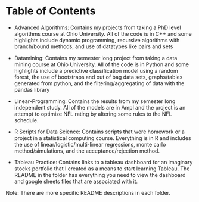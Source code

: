 # Table of Contents

- Advanced Algorithms: Contains my projects from taking a PhD level algorithms course at Ohio University. All of the code is in C++ and some highlights include dynamic programming, recursive algorithms with branch/bound methods, and use of datatypes like pairs and sets

- Datamining: Contains my semester long project from taking a data mining course at Ohio University. All of the code is in Python and some highlights include a predictive classification model using a random forest, the use of bootstraps and out of bag data sets, graphs/tables generated from python, and the filtering/aggregating of data with the pandas library

- Linear-Programming: Contains the results from my semester long independent study. All of the models are in Ampl and the project is an attempt to optimize NFL rating by altering some rules to the NFL schedule.

- R Scripts for Data Science: Contains scripts that were homework or a project in a statistical computing course. Everything is in R and includes the use of linear/logistic/multi-linear regressions, monte carlo method/simulations, and the acceptance/rejection method.

- Tableau Practice: Contains links to a tableau dashboard for an imaginary stocks portfolio that I created as a means to start learning Tableau. The README in the folder has everything you need to view the dashboard and google sheets files that are associated with it.

Note: There are more specific README descriptions in each folder.
